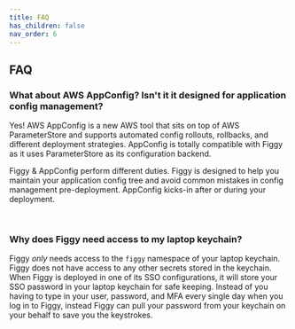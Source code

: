 ```yaml
---
title: FAQ
has_children: false
nav_order: 6
---
```


## FAQ

### What about AWS AppConfig? Isn't it it designed for application config management?

Yes! AWS AppConfig is a new AWS tool that sits on top of AWS ParameterStore and supports automated config rollouts, 
rollbacks, and different deployment strategies. AppConfig is totally compatible with Figgy as it uses ParameterStore as its
configuration backend.

Figgy & AppConfig perform different duties. Figgy is designed to help you maintain your application config tree and 
avoid common mistakes in config management pre-deployment. AppConfig kicks-in after or during your deployment.

<br/>

### Why does Figgy need access to my laptop keychain?

Figgy _only_ needs access to the `figgy` namespace of your laptop keychain. Figgy does not have access to any other
secrets stored in the keychain. When Figgy is deployed in one of its SSO configurations, it will store your SSO password 
in your laptop keychain for safe keeping. Instead of you having to type in your user, password, and MFA every single day
when you log in to Figgy, instead Figgy can pull your password from your keychain on your behalf to save you the keystrokes.

<br/>

### 